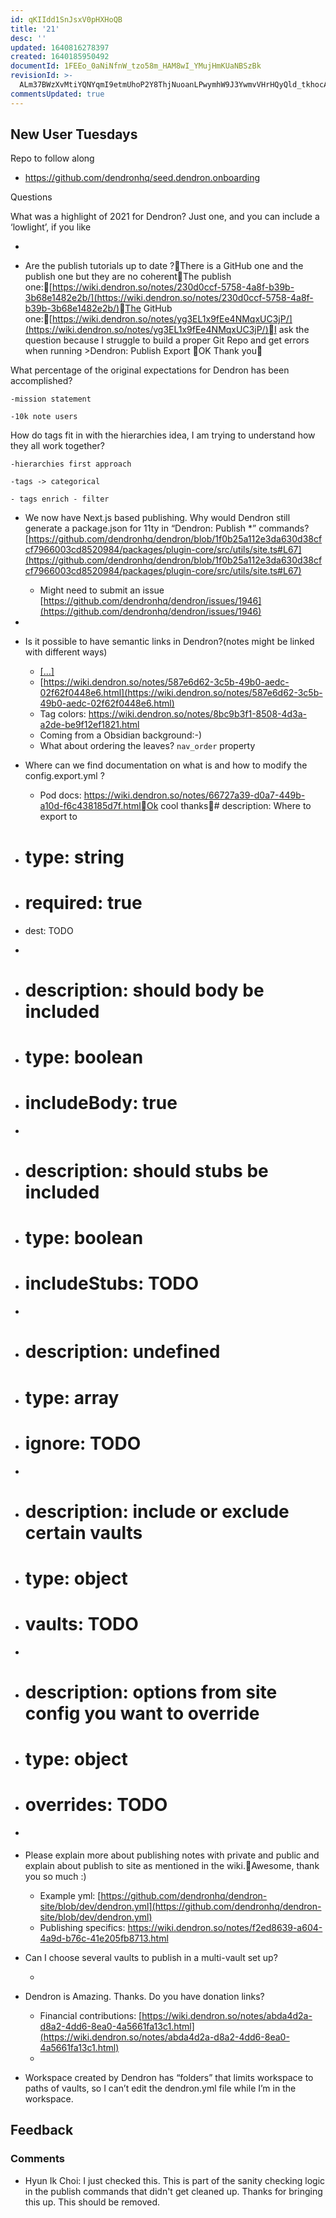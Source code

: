 ```yaml
---
id: qKIIdd1SnJsxV0pHXHoQB
title: '21'
desc: ''
updated: 1640816278397
created: 1640185950492
documentId: 1FEEo_0aNiNfnW_tzo58m_HAM8wI_YMujHmKUaNBSzBk
revisionId: >-
  ALm37BWzXvMtiYQNYqmI9etmUhoP2Y8ThjNuoanLPwymhW9J3YwmvVHrHQyQld_tkhocAKjQTW-ZNYPaRZPV2g
commentsUpdated: true
---
```

## New User Tuesdays

Repo to follow along

- https://github.com/dendronhq/seed.dendron.onboarding

Questions

What was a highlight of 2021 for Dendron?  Just one, and you can include a ‘lowlight’, if you like

- 

- Are the publish tutorials up to date ?There is a GitHub one and the publish one but they are no coherentThe publish one:[https://wiki.dendron.so/notes/230d0ccf-5758-4a8f-b39b-3b68e1482e2b/](https://wiki.dendron.so/notes/230d0ccf-5758-4a8f-b39b-3b68e1482e2b/)The GitHub one:[https://wiki.dendron.so/notes/yg3EL1x9fEe4NMqxUC3jP/](https://wiki.dendron.so/notes/yg3EL1x9fEe4NMqxUC3jP/)I ask the question because I struggle to build a proper Git Repo and get errors when running >Dendron: Publish Export OK Thank you

What percentage of the original expectations for Dendron has been accomplished?

	-mission statement

	-10k note users

How do tags fit in with the hierarchies idea, I am trying to understand how they all work together?

	-hierarchies first approach

	-tags -> categorical 

	- tags enrich - filter

- We now have Next.js based publishing. Why would Dendron still generate a package.json for 11ty in “Dendron: Publish *” commands? [https://github.com/dendronhq/dendron/blob/1f0b25a112e3da630d38cfcf7966003cd8520984/packages/plugin-core/src/utils/site.ts#L67](https://github.com/dendronhq/dendron/blob/1f0b25a112e3da630d38cfcf7966003cd8520984/packages/plugin-core/src/utils/site.ts#L67)
  - Might need to submit an issue [https://github.com/dendronhq/dendron/issues/1946](https://github.com/dendronhq/dendron/issues/1946)

- 
- Is it possible to have semantic links in Dendron?(notes might be linked with different ways)
  - [[...]]()
  - [https://wiki.dendron.so/notes/587e6d62-3c5b-49b0-aedc-02f62f0448e6.html](https://wiki.dendron.so/notes/587e6d62-3c5b-49b0-aedc-02f62f0448e6.html)
  - Tag colors: https://wiki.dendron.so/notes/8bc9b3f1-8508-4d3a-a2de-be9f12ef1821.html
  - Coming from a Obsidian background:-)
  - What about ordering the leaves? `nav_order` property

- Where can we find documentation on what is and how to modify the config.export.yml ?
  - Pod docs: https://wiki.dendron.so/notes/66727a39-d0a7-449b-a10d-f6c438185d7f.htmlOk cool thanks# description: Where to export to
- # type: string
- # required: true
- dest: TODO

- 
- # description: should body be included
- # type: boolean
- # includeBody: true

- 
- # description: should stubs be included
- # type: boolean
- # includeStubs: TODO

- 
- # description: undefined
- # type: array
- # ignore: TODO

- 
- # description: include or exclude certain vaults
- # type: object
- # vaults: TODO

- 
- # description: options from site config you want to override
- # type: object
- # overrides: TODO

- 

- Please explain more about publishing notes with private and public and explain about publish to site as mentioned in the wiki.Awesome, thank you so much :)
  - Example yml: [https://github.com/dendronhq/dendron-site/blob/dev/dendron.yml](https://github.com/dendronhq/dendron-site/blob/dev/dendron.yml)
  - Publishing specifics: https://wiki.dendron.so/notes/f2ed8639-a604-4a9d-b76c-41e205fb8713.html

- Can I choose several vaults to publish in a multi-vault set up?

  - 
- Dendron is Amazing. Thanks. Do you have donation links?
  - Financial contributions: [https://wiki.dendron.so/notes/abda4d2a-d8a2-4dd6-8ea0-4a5661fa13c1.html](https://wiki.dendron.so/notes/abda4d2a-d8a2-4dd6-8ea0-4a5661fa13c1.html)
  - 

- Workspace created by Dendron has “folders” that limits workspace to paths of vaults, so I can’t edit the dendron.yml file while I’m in the workspace.

## Feedback


### Comments

 - Hyun Ik Choi:  I just checked this. This is part of the sanity checking logic in the publish commands that didn't get cleaned up. Thanks for bringing this up. This should be removed.
